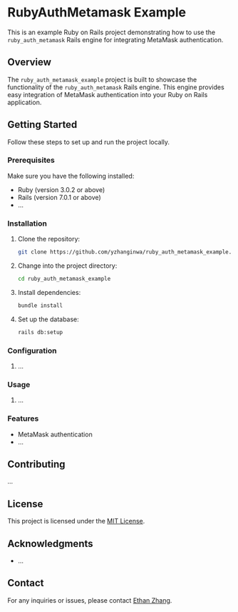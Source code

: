 # RubyAuthMetamask Example

This is an example Ruby on Rails project demonstrating how to use the `ruby_auth_metamask` Rails engine for integrating MetaMask authentication.

## Overview

The `ruby_auth_metamask_example` project is built to showcase the functionality of the `ruby_auth_metamask` Rails engine. This engine provides easy integration of MetaMask authentication into your Ruby on Rails application.

## Getting Started

Follow these steps to set up and run the project locally.

### Prerequisites

Make sure you have the following installed:

- Ruby (version 3.0.2 or above)
- Rails (version 7.0.1 or above)
- ...

### Installation

1. Clone the repository:

   ```bash
   git clone https://github.com/yzhanginwa/ruby_auth_metamask_example.git
   ```

2. Change into the project directory:

   ```bash
   cd ruby_auth_metamask_example
   ```

3. Install dependencies:

   ```bash
   bundle install
   ```

4. Set up the database:

   ```bash
   rails db:setup
   ```

### Configuration

1. ...

### Usage

1. ...

### Features

- MetaMask authentication
- ...

## Contributing

...

## License

This project is licensed under the [MIT License](LICENSE).

## Acknowledgments

- ...

## Contact

For any inquiries or issues, please contact [Ethan Zhang](mailto:yzhang.wa@gmail.com).

